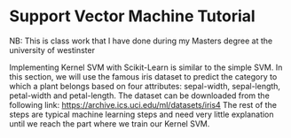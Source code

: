 # Support Vector Machine Tutorial

NB: This is class work that I have done during my Masters degree at the university of westinster

Implementing Kernel SVM with Scikit-Learn is similar to the simple SVM. In this section, we will use the famous iris dataset to predict the category to which a plant belongs based on four attributes: sepal-width, sepal-length, petal-width and petal-length. The dataset can be downloaded from the following link: https://archive.ics.uci.edu/ml/datasets/iris4 The rest of the steps are typical machine learning steps and need very little explanation until we reach the part where we train our Kernel SVM.
